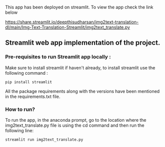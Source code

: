 This app has been deployed on streamlit. To view the app check the link below

https://share.streamlit.io/deepthisudharsan/img2text-translation-dl/main/Img-Text-Translation-Streamlit/img2text_translate.py

## Streamlit web app implementation of the project. 

### Pre-requisites to run Streamlit app locally :

Make sure to install streamlit if haven't already, to install streamlit use the following command :

```
pip install streamlit
```
All the package requirements along with the versions have been mentioned in the requirements.txt file. 

### How to run?

To run the app, in the anaconda prompt, go to the location where the img2text_translate.py file is using the cd command and then run the following line:

```
streamlit run img2text_translate.py
```
